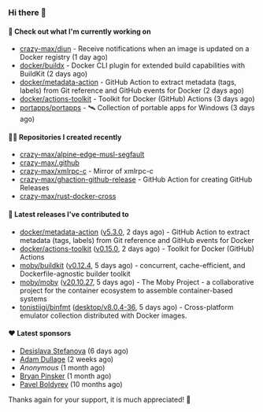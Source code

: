 ### Hi there 👋

#### 👷 Check out what I'm currently working on

- [crazy-max/diun](https://github.com/crazy-max/diun) - Receive notifications when an image is updated on a Docker registry (1 day ago)
- [docker/buildx](https://github.com/docker/buildx) - Docker CLI plugin for extended build capabilities with BuildKit (2 days ago)
- [docker/metadata-action](https://github.com/docker/metadata-action) - GitHub Action to extract metadata (tags, labels) from Git reference and GitHub events for Docker (2 days ago)
- [docker/actions-toolkit](https://github.com/docker/actions-toolkit) - Toolkit for Docker (GitHub) Actions (3 days ago)
- [portapps/portapps](https://github.com/portapps/portapps) - 🛰 Collection of portable apps for Windows (3 days ago)

#### 👨‍💻 Repositories I created recently

- [crazy-max/alpine-edge-musl-segfault](https://github.com/crazy-max/alpine-edge-musl-segfault)
- [crazy-max/.github](https://github.com/crazy-max/.github)
- [crazy-max/xmlrpc-c](https://github.com/crazy-max/xmlrpc-c) - Mirror of xmlrpc-c
- [crazy-max/ghaction-github-release](https://github.com/crazy-max/ghaction-github-release) - GitHub Action for creating GitHub Releases
- [crazy-max/rust-docker-cross](https://github.com/crazy-max/rust-docker-cross)

#### 🚀 Latest releases I've contributed to

- [docker/metadata-action](https://github.com/docker/metadata-action) ([v5.3.0](https://github.com/docker/metadata-action/releases/tag/v5.3.0), 2 days ago) - GitHub Action to extract metadata (tags, labels) from Git reference and GitHub events for Docker
- [docker/actions-toolkit](https://github.com/docker/actions-toolkit) ([v0.15.0](https://github.com/docker/actions-toolkit/releases/tag/v0.15.0), 2 days ago) - Toolkit for Docker (GitHub) Actions
- [moby/buildkit](https://github.com/moby/buildkit) ([v0.12.4](https://github.com/moby/buildkit/releases/tag/v0.12.4), 5 days ago) - concurrent, cache-efficient, and Dockerfile-agnostic builder toolkit
- [moby/moby](https://github.com/moby/moby) ([v20.10.27](https://github.com/moby/moby/releases/tag/v20.10.27), 5 days ago) - The Moby Project - a collaborative project for the container ecosystem to assemble container-based systems
- [tonistiigi/binfmt](https://github.com/tonistiigi/binfmt) ([desktop/v8.0.4-36](https://github.com/tonistiigi/binfmt/releases/tag/desktop/v8.0.4-36), 5 days ago) - Cross-platform emulator collection distributed with Docker images.

#### ❤️ Latest sponsors
- [Desislava Stefanova](https://github.com/desistefanova) (6 days ago)
- [Adam Dullage](https://github.com/dullage) (2 weeks ago)
- _Anonymous_ (1 month ago)
- [Bryan Pinsker](https://github.com/BryanPinsker) (1 month ago)
- [Pavel Boldyrev](https://github.com/bpg) (10 months ago)

Thanks again for your support, it is much appreciated! 🙏
